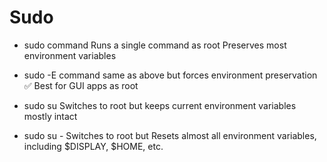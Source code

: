 # Sudo 

- sudo command	Runs a single command as root Preserves most environment variables

- sudo -E command	same as above but forces environment preservation	✅ Best for GUI apps as root

- sudo su	Switches to root but keeps current environment variables mostly intact

- sudo su -	Switches to root but Resets almost all environment variables, including $DISPLAY, $HOME, etc.